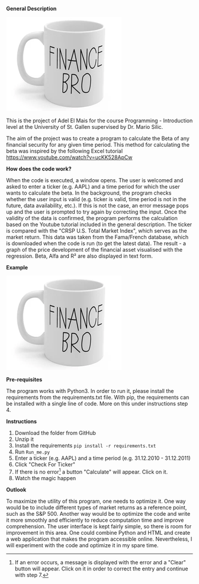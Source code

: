 **General Description**

![alt text](https://github.com/adxvl/Finance_Bro_3000/blob/ed804cf65452ecb7f4aaf11c6e617657c194cd41/Finance_Bro_Icon.png)

This is the project of Adel El Mais for the course Programming - Introduction level at the University of St. Gallen supervised by Dr. Mario Silic.

The aim of the project was to create a program to calculate the Beta of any financial security for any given time period. This method for calculating the beta was inspired by the following Excel tutorial https://www.youtube.com/watch?v=ucKK528ApCw

**How does the code work?**

When the code is executed, a window opens. The user is welcomed and asked to enter a ticker (e.g. AAPL) and a time period for which the user wants to calculate the beta. In the background, the program checks whether the user input is valid (e.g. ticker is valid, time period is not in the future, data availability, etc.). If this is not the case, an error message pops up and the user is prompted to try again by correcting the input. Once the validity of the data is confirmed, the program performs the calculation based on the Youtube tutorial included in the general description. The ticker is compared with the "CRSP U.S. Total Market Index", which serves as the market return. This data was taken from the Fama/French database, which is downloaded when the code is run (to get the latest data). The result - a graph of the price development of the financial asset visualised with the regression. Beta, Alfa and R² are also displayed in text form.

**Example**

![alt text](https://github.com/adxvl/Finance_Bro_3000/blob/ed804cf65452ecb7f4aaf11c6e617657c194cd41/Finance_Bro_Icon.png)

  

**Pre-requisites**

The program works with Python3.
In order to run it, please install the requirements from the requirements.txt file.
With pip, the requirements can be installed with a single line of code. More on this under instructions step 4.

**Instructions**

1. Download the folder from GitHub
2. Unzip it
3. Install the requirements ```pip install -r requirements.txt```
4. Run ```Run_me.py```
5. Enter a ticker (e.g. AAPL) and a time period (e.g. 31.12.2010 - 31.12.2011)
6. Click "Check For Ticker"
7. If there is no error[^1] a button "Calculate" will appear. Click on it.
8. Watch the magic happen

[^1]: If an error occurs, a message is displayed with the error and a "Clear" button will appear. Click on it in order to correct the entry and continue with step 7.

**Outlook**

To maximize the utility of this program, one needs to optimize it. One way would be to include different types of market returns as a reference point, such as the S&P 500. Another way would be to optimize the code and write it more smoothly and efficiently to reduce computation time and improve comprehension. The user interface is kept fairly simple, so there is room for improvement in this area. One could combine Python and HTML and create a web application that makes the program accessible online. Nevertheless, I will experiment with the code and optimize it in my spare time.

